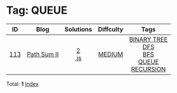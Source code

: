 
# Tag: QUEUE
| ID | Blog | Solutions | Diffculty | Tags |
|:----:|:----:|:-------:|:----:|:----:|
| [113](https://leetcode.com/problems/path-sum-ii/) | [Path Sum II](https://helloacm.com/return-the-path-that-sum-up-to-target-using-dfs-or-bfs-algorithms/) | [2](https://github.com/DoctorLai/ACM/tree/master/leetcode/113.%20Path%20Sum%20II)<br/>[.js](https://github.com/DoctorLai/ACM/blob/master/leetcode/.js.md)<BR/> | [MEDIUM](https://github.com/DoctorLai/ACM/blob/master/leetcode/MEDIUM.md) | [BINARY TREE](https://github.com/DoctorLai/ACM/blob/master/leetcode/BINARY%20TREE.md)<BR/>[DFS](https://github.com/DoctorLai/ACM/blob/master/leetcode/DFS.md)<BR/>[BFS](https://github.com/DoctorLai/ACM/blob/master/leetcode/BFS.md)<BR/>[QUEUE](https://github.com/DoctorLai/ACM/blob/master/leetcode/QUEUE.md)<BR/>[RECURSION](https://github.com/DoctorLai/ACM/blob/master/leetcode/RECURSION.md)<BR/> |

Total: **1**
[Index](https://github.com/DoctorLai/ACM/blob/master/leetcode/README.md)